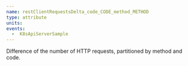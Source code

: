 ```yaml
---
name: restClientRequestsDelta_code_CODE_method_METHOD
type: attribute
units:
events:
  -  K8sApiServerSample
---
```


Difference of the number of HTTP requests, partitioned by method and code.